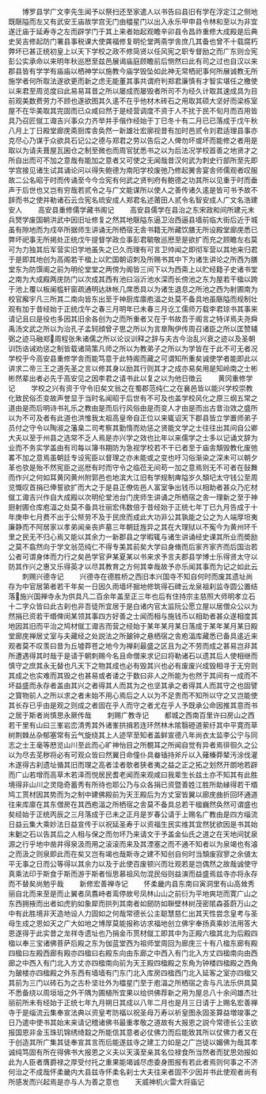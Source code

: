 <!-- { "loadSidebar": true } -->
　　博罗县学广文李先生闻予以祭扫还至家遣人以书告曰县旧有学在浮定江之侧地既陿隘而左又有武安王庙故学宫无门由櫺星门以出入永乐甲申县令林和至以为非宜遂迁庙于延寿寺之左而辟学门于其上来者始起观瞻辛卯县令昌祚重修大成殿是后典史吴吉修起防门署县事税课大使龚福修复眀伦堂两斋学舎庶几其备也曾不十载腐朽弊坏已甚正统初皇上以天下学校之政不修简贤以任风宪之职专督励之而广东则佥宪彭公实承命以来明年秋巡厯至兹邑展谒庙庭顾瞻前后恻然曰此有司之过也自汉以来郡县皆有学学有庙庙以栖神学以施教今庙学毁坠如此神无常栖祀事何所展诚教无所施学者何所取法遂欲更而新之虑无能董其事共谓府判郑君廉慎有才智实堪任之檄使以来君至周览度曰此易易耳昔之所以屡成而屡毁者所司不为经久计取其速成具为目前观美数费劳力不顾也遂欲图其久逺不在乎他材木砖石之用取其硕大坚好而梁栋室屋不在华美取其完固而已众咸曰然于是经营调度不资于人不扰于民不旬月而百用皆具乃召匠僦工诹吉兴事众力齐举并手偕作经始于丁巳冬十有二月已已落成于戊午秋八月上丁日殿堂廊庑斋厨库舎奂然一新雄壮宏廓视昔有加时邑贰令刘君适理县事亦克尽心乃谋于众欲具石记公之德与郑君之劳以告后之人俾勿坏或坏而能修之者用是取以为请夫葺屋瓦囷仓之制至微也而周官犹悉书之以为后法况学校首善之地贤才之所自出而可不加之意哉有能加之意者又可使之无闻哉昔汉何武为刺史行部所至先即学宫接见诸生试其诵论问以得失鲍德为南阳学校废弛乃修起黉舎宴舎师儒观者叹服故二公名昭于时而传诵至今今佥宪有何武之贤判府有鲍德之功其所以见重于时而垂声于后世也又岂有穷哉若贰令之与广文能谋所以使人之善传诸久逺是皆可书予故不辞而书之使并勒诸石云佥宪名琉安成人郑君名述莆田人贰令名智安成人广文名浩建安人
　　高安县重修儒学藏书阁记
　　高安县儒学在县治之东宋政和间所建元末兵燹学废国朝洪武中因旧址修复之然其地陿隘东逼卫治西逼县墙前临大街后近于城虽有隙地而为戍卒所据师生讲诵无所栖宿无舎书籍无所藏饮膳无所设殿堂廊庑悉已弊坏祀事无所掲处正统戊午提督学政佥事彭君毓敬巡厯至是欲扩而充之顾瞻左右莫可为力独其后军营实旧学地虽失之已久而理有可言卫帅闻之即彻军营以其地来归君于是即其地创为高阁若干楹上以贮国朝诏刺及所赐书其中下为诸生讲论之所西为膳堂东为防馔阁之前为明伦堂堂之两傍为阁皆三间下以为西斋上以贮经籍子史诸书堂之南为大成殿两庑防门以次成其西有池曰浴沂池水深而长傍池之东为屋若干楹以跨于池上覆以板阑槛轩窗疏通明达牀帐几席悉具以为诸生退息之所池之西为射圃南为校官廨宇凡三所其二南向皆东出至于神厨库廪庖湢之处莫不备具地虽陿隘而规制壮观有加于昔经始于正统戊午之春三月明年已未春三月讫工儒师万载李君琼书其事来请记且曰是役也多因其旧余各创为之而所重者又在于书故吾于阁言之特详焉夫尧舜禹汤文武之所以为治孔子孟轲顔曾子思之所以为言臯陶伊传周召诸臣之所以匡赞辅弼之迹马融郑周程张朱诸儒之所以论议训释之辞与夫古今治乱兴衰之迹以及圣朝训饬诰诫劝惩之制皆载诸简策凡师之所以为教弟子之所以为学皆在于此不可无者况学校乎今高安县重修学舎而能笃意于此特阁而藏之可谓知所重矣诚使学者能即此以讲求二帝三王之道先圣之言以修其身以励其行则其才之成亦易矣用是知岭南之士彬彬然辈出者必先于高安见之因李君之请书此以复之以为他日徴云
　　黄冈重修学记
　　学校之兴有资于守令旧矣文翁之在蜀郡范纯仁之在襄邑皆以能兴学校崇教化致民俗丕变故声誉显于当时名闻昭于后世有不可及也盖学校风化之原三纲五常之道由是而后明诗书礼乐之教由是而后行风俗由是而变人才由是而出古昔治效之盛所以为不可及者有此道也洪惟我太祖高皇帝自正位以来辄诏天下郡县皆立学置师弟子员付之守令以陶淑之藩臬二司考察其勤惰而劝惩之贤能文学之士往往出其间自公卿大夫以至于州县之选常不乏人焉是亦兴学之效也比年以来儒学之士多以记诵文辞为业而不务实学盖由有司每以簿书期防为急视学校若不干已者至于庙舎頽毁教化废弛畧不加之意焉虽朝廷专设宪臣以督理之亦未能或之变也吁习俗渐染之深未可以朝夕革也欤是殆不然宪臣之巡厯有时而守令之临莅无间苟一加之意焉则无不可者在鼔舞而作兴之何如耳黄冈黄州附郭邑也地滨大江旧有学规制庳隘岁久頽圮太守钱公至周览慨叹首捐已俸誓欲扩而大之于是县正僚佐邑人富室争出钱币以相助者甚众乃庀材僦工诹吉兴作自大成殿以次明伦堂池台门庑师生讲诵之所栖宿之舎一理新之至于神厨射圃仓库庖湢之处莫不备具壮丽宏伟数倍于昔经始于正统七年丁已九月告成于十年庚申七月费不出于公帑劳不及于民庶而成此大功非公其孰能之公之为人端厚坦夷廉静而不阿居家以孝弟闻亲丧庐墓三年朝廷旌异之其在大理狱以不寃今为黄州环千里之民无不归心焉又能以其余力一新郡县之学暇辄与诸生讲诵经史课其所业而奬励之莫不翕然向于学文翁范纯仁不得专美其前矣大学曰身脩而后家齐家齐而后国治若公者可谓身体而力行之矣邑学官尹某夏某以书来求予言夫郡县学博士乐得贤太守以防其作兴之惠又乐得英才以尽其教育之方何其幸哉故予亦乐闻其事而为记之如此云
　　刺赐兴德寺记
　　兴德寺在德胜桥之西旧本兴国寺不知自何时而废其遗址尚存为中官居第者若干年矣一日因久雨墙坏掘地修筑得石碑云龙泉祖刹监寺圆公置结落施兴国禅寺永为供具凡二百余年盖至正三年也后有住持宗主慈照大师明孝立石十二字众皆曰此古刹也非吾徒所宜居于是白诸内官太监阮公愿立屋以居僧众公以为然捐已资若干缗俾闵某领其事四方好善之士闻而相与施钱币以相助者甚众遂相度其地因其旧而平治之鸠材僦工诹吉而营之经始于某年某月某日落成于某年某月某日殿堂廊庑禅居丈室与夫藏经之处説法之所皷钟之悬栖宿之舎庖湢库藏悉已备具逺近来观者莫不叹羡曰昔为丘墟莽苍之地今为禅刹最盛之区且为之不劳而成之甚易岂非其所遭遇得其时哉于是请于朝刺赐今名且命僧来求记曰将勒诸石以遗其后人使相继而慎守之庶其永无替也凡天下之物其成也必有毁其兴也必有废废兴成毁相寻于无穷则其成之也实难而其毁之也甚易或者诿之于数曰非人之所能为也然于其间有一成而不坏益盛而永存者盖由其兴之者得其人而其为之也坚其承之者得其人而其守之也固譬之寳物前人之所以求之者未始不用心焉后之人以为不足贵而不知所以守之又岂能使其长存已乎由是观之则成之者固在乎人而守之者尤在乎人予既承公命因推其意而书之居于斯者尚慎思永厥传哉
　　刺赐广教寺记
　　都城之西南百里许曰房山之西若干里有山曰三峯岩峦清秀其外诸峯拱揖若连环然林木隂翳磴道萦纡其中平寛而草树荆棘丛杂郁塞常有云气旋绕其上人迹罕至知者盖鲜宣德八年尚衣太监李公宁与同志之士王毫等厯览山川至此而心旷神怡目之所覩耳之所闻自觉有异者焉徘徊久之公以为尽去芜秽将必有可观众皆曰然翼日命僮仆具畚锸持斧斤以入薙榛莽辇汚涂伐灌木遂得古刹遗址循其旧而理之高者洼者欹者狭者夷之益之正之拓之划然开朗地若辟而广山若增而高草木若泽而悦居民耆老闻而来观咸曰我辈生长兹土亦不知其有此胜境得非山川之灵隐奇蓄秀有所待也耶公乃与众各捐已资暨善姓江胜所助縁得若干缗鸠工贳材因其势而为之制中建佛殿前为天王殿后为方丈室皆翼以廊庑曲折回环通道往来库廪在其东僧房在其西庖湢之所栖宿之舎莫不备具总若干楹巍然奂然可谓盛也矣经始于正统丙辰之三月落成于已未之正月是岁春公请于上赐名广教由是四方缁流日益云集大乘妙法日益宣传于以祝延圣寿于以资福生民实维其宜然犹欲因是书其始末劖之石以告其后之人相与保之而勿坏乃来请文于予盖金仙氏之道之在天地间犹泉源之行乎地中凿井得泉汲而用之滚滚而来及其湮塞之而不通不知者以为泉竭也有濬之而汲之则泉即此而在矣又岂有竭也哉斯寺之建不知创自何时当頽废寂寥之余値太平无事之日而公等得以其余力以及于此使百废顿兴而壮观若是岂偶然之故哉诚使守真乘法印于斯食于斯而游于斯者恒思慕祖风勿混民俗则益演而益盛焉兹寺亦将永存而不替矣尚勉乎哉
　　新修宏善禅寺记
　　怀柔畿内县东南曰寅洞里有山高耸秀丽自北而来至是而止翼者凤翥峙者鸾停故号凤林山山之前衍为平地爽垲而寛广山之东西拥掖而出者如虎豹如象犀而拱列其南者如劒防如聨壁林树茂密隂森荟蔚万山之中有此胜境非天造地设人力固如之何哉常德长公主聪慧慈仁出其天性尝念皇考与圣母生成之恩如天之广大如地之博厚莫能报称访求福地创立佛宇奉扬真乘妙法用答大恩遂得于此实昔之龙祥寺遗址也乃捐金币贳材僦工即其中为正殿六楹其北为后殿四楹以奉三宝诸佛菩萨后殿之东为伽蓝堂西为祖师堂周回为廊庑三十有八楹东廊有殿四楹曰左殿西廊有殿亦四楹曰右殿东向由东廊之中西入有门北入方丈四楹南向由西廊之中西入有门北入方丈亦四楹南向前为天王殿四楹殿之东角为钟楼四楹殿之西角为皷楼亦四楹殿之外东西有墙墙有门东门北入库房四楹西门北入延客之室亦四楹又其前为三门以砖石为之古朴坚壮外为櫺星门至于庖湢之所栖宿之舎与凡法乐供具莫不悉备绕以周垣垣之外干隅为圃植所宜果以给供佛荐新之用为屋总八十余间雄杰壮丽前所未有经始于正统七年九月朔日其成以八年二月也是月三日请于上赐名宏善禅寺于是缁流云集奉宣法典以资皇考防福以祝圣母万寿以祈皇图永固圣算益増竣事之日乃遣中使书其始末来请记稽诸佛书最重孝敬之道故有大报恩之説今常德长公主欲报国恩非金玉珠玑锦绣绮縠之所能信其意者必仗佛力而后能致其所以仗佛力者又在于创造其所广集其徒奉宣其言而后能遂兹寺之建工力如是之广岂徒以媚佛为哉其孝诚纯笃固有所在得佛书大报恩之义夫以天潢至亲其名位禄食所当然者而犹思効报如此为人臣者膺爵禄之厚受付托之重果能竭诚尽虑委身图报有若此者焉则何事之不济何治之不成哉怀柔畿内大县兹寺怀柔名刹士大夫往来者固不少因并书此使观者尚有所感发而兴起焉是亦与人为善之意也
　　天威神机火雷大将庙记
